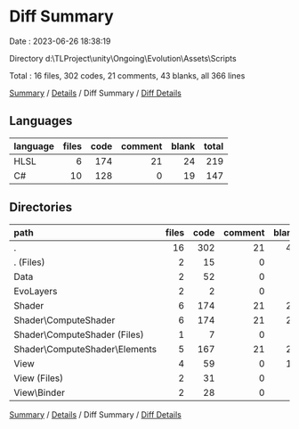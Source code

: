 # Diff Summary

Date : 2023-06-26 18:38:19

Directory d:\\TLProject\\unity\\Ongoing\\Evolution\\Assets\\Scripts

Total : 16 files,  302 codes, 21 comments, 43 blanks, all 366 lines

[Summary](results.md) / [Details](details.md) / Diff Summary / [Diff Details](diff-details.md)

## Languages
| language | files | code | comment | blank | total |
| :--- | ---: | ---: | ---: | ---: | ---: |
| HLSL | 6 | 174 | 21 | 24 | 219 |
| C# | 10 | 128 | 0 | 19 | 147 |

## Directories
| path | files | code | comment | blank | total |
| :--- | ---: | ---: | ---: | ---: | ---: |
| . | 16 | 302 | 21 | 43 | 366 |
| . (Files) | 2 | 15 | 0 | 3 | 18 |
| Data | 2 | 52 | 0 | 6 | 58 |
| EvoLayers | 2 | 2 | 0 | 0 | 2 |
| Shader | 6 | 174 | 21 | 24 | 219 |
| Shader\\ComputeShader | 6 | 174 | 21 | 24 | 219 |
| Shader\\ComputeShader (Files) | 1 | 7 | 0 | 0 | 7 |
| Shader\\ComputeShader\\Elements | 5 | 167 | 21 | 24 | 212 |
| View | 4 | 59 | 0 | 10 | 69 |
| View (Files) | 2 | 31 | 0 | 5 | 36 |
| View\\Binder | 2 | 28 | 0 | 5 | 33 |

[Summary](results.md) / [Details](details.md) / Diff Summary / [Diff Details](diff-details.md)